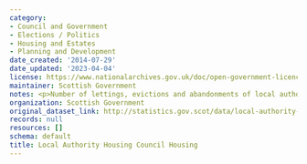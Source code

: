 ```yaml
---
category:
- Council and Government
- Elections / Politics
- Housing and Estates
- Planning and Development
date_created: '2014-07-29'
date_updated: '2023-04-04'
license: https://www.nationalarchives.gov.uk/doc/open-government-licence/version/3/
maintainer: Scottish Government
notes: <p>Number of lettings, evictions and abandonments of local authority housing.</p>
organization: Scottish Government
original_dataset_link: http://statistics.gov.scot/data/local-authority-housing-council-housing
records: null
resources: []
schema: default
title: Local Authority Housing Council Housing
---
```

